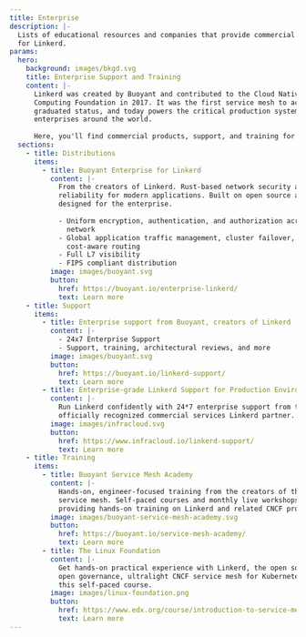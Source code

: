 ```yaml
---
title: Enterprise
description: |-
  Lists of educational resources and companies that provide commercial support
  for Linkerd.
params:
  hero:
    background: images/bkgd.svg
    title: Enterprise Support and Training
    content: |-
      Linkerd was created by Buoyant and contributed to the Cloud Native
      Computing Foundation in 2017. It was the first service mesh to achieve
      graduated status, and today powers the critical production systems of
      enterprises around the world.
      
      Here, you'll find commercial products, support, and training for Linkerd.
  sections:
    - title: Distributions
      items:
        - title: Buoyant Enterprise for Linkerd
          content: |-
            From the creators of Linkerd. Rust-based network security and
            reliability for modern applications. Built on open source and
            designed for the enterprise.
            
            - Uniform encryption, authentication, and authorization across your
              network
            - Global application traffic management, cluster failover, and
              cost-aware routing
            - Full L7 visibility
            - FIPS compliant distribution
          image: images/buoyant.svg
          button:
            href: https://buoyant.io/enterprise-linkerd/
            text: Learn more
    - title: Support
      items:
        - title: Enterprise support from Buoyant, creators of Linkerd
          content: |-
            - 24x7 Enterprise Support
            - Support, training, architectural reviews, and more
          image: images/buoyant.svg
          button:
            href: https://buoyant.io/linkerd-support/
            text: Learn more
        - title: Enterprise-grade Linkerd Support for Production Environment
          content: |-
            Run Linkerd confidently with 24*7 enterprise support from the
            officially recognized commercial services Linkerd partner.
          image: images/infracloud.svg
          button:
            href: https://www.infracloud.io/linkerd-support/
            text: Learn more
    - title: Training
      items:
        - title: Buoyant Service Mesh Academy
          content: |-
            Hands-on, engineer-focused training from the creators of the
            service mesh. Self-paced courses and monthly live workshops
            providing hands-on training on Linkerd and related CNCF projects.
          image: images/buoyant-service-mesh-academy.svg
          button:
            href: https://buoyant.io/service-mesh-academy/
            text: Learn more
        - title: The Linux Foundation
          content: |-
            Get hands-on practical experience with Linkerd, the open source,
            open governance, ultralight CNCF service mesh for Kubernetes with
            this self-paced course.
          image: images/linux-foundation.png
          button:
            href: https://www.edx.org/course/introduction-to-service-mesh-with-linkerd
            text: Learn more
---
```

